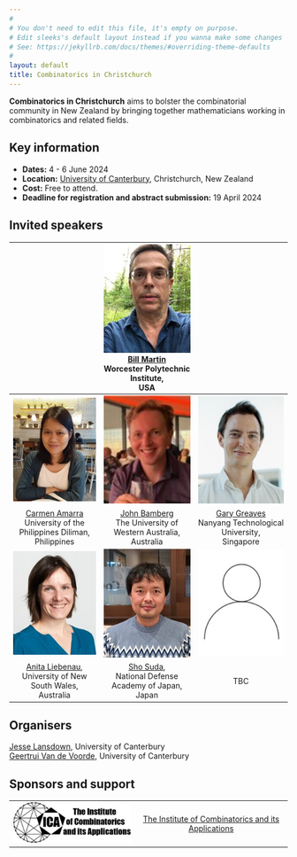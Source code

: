 ```yaml
---
#
# You don't need to edit this file, it's empty on purpose.
# Edit sleeks's default layout instead if you wanna make some changes
# See: https://jekyllrb.com/docs/themes/#overriding-theme-defaults
#
layout: default
title: Combinatorics in Christchurch
---
```

**Combinatorics in Christchurch** aims to bolster the combinatorial community in New Zealand by bringing together mathematicians working in combinatorics and related fields.

## Key information
- **Dates:** 4 - 6 June 2024
- **Location:** [University of Canterbury](https://www.canterbury.ac.nz/), Christchurch, New Zealand
- **Cost:** Free to attend.
- **Deadline for registration and abstract submission:** 19 April 2024

## Invited speakers

|  | <img src="BillCroppedResized.jpg"> <br> [Bill Martin](https://www.wpi.edu/people/faculty/martin) <br> Worcester Polytechnic Institute, <br> USA | |
|:--:|:--:|:--:|
|  <img src="CarmenCroppedResized.jpg"> | <img src="JohnCroppedResized.jpg">  | <img src="GaryGreavesCroppedResized.jpg">  |
| [Carmen Amarra](https://math.upd.edu.ph/faculty/amarra-maria-carmen) <br> University of the Philippines Diliman, <br> Philippines  | [John Bamberg](https://johnbamberg.github.io/) <br> The University of Western Australia,<br> Australia | [Gary Greaves](https://personal.ntu.edu.sg/gary/) <br> Nanyang Technological University, <br> Singapore |
| <img src="AnitaCroppedResized.jpg"> | <img src="ShoCroppedResized.jpg"> | <img src="JL_placeholderCroppedResized.jpg"> |
| [Anita Liebenau](https://sites.google.com/site/aliebenau/home), <br> University of New South Wales, <br> Australia |  [Sho Suda](https://researchmap.jp/7000005386?lang=en), <br> National Defense Academy of Japan, <br> Japan | TBC |

## Organisers
[Jesse Lansdown](https://www.jesselansdown.com/), University of Canterbury <br>
[Geertrui Van de Voorde](https://www.canterbury.ac.nz/engineering/contact-us/people/geertrui-van-de-voorde.html), University of Canterbury

## Sponsors and support

|  |  |
|:--:|:--:|
| <img src="ICAlogo.png"> | [The Institute of Combinatorics and its Applications](http://the-ica.org/) |

